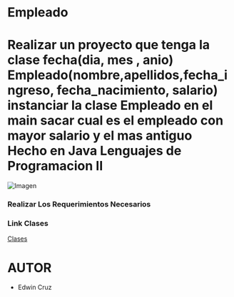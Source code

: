# Empleado
<h1>Realizar un proyecto que tenga la clase fecha(dia, mes , anio)  
Empleado(nombre,apellidos,fecha_ingreso, fecha_nacimiento, salario)  
instanciar la clase Empleado en el main  sacar cual es el empleado con mayor salario y el mas antiguo
 Hecho en Java Lenguajes de Programacion II</h1>

![Imagen](https://www.universidades.com.ec/logos/original/logo-instituto-tecnologico-superior-quito.png)

<h3>Realizar Los Requerimientos Necesarios</h3>

<h3>Link Clases</h3>

[Clases](https://github.com/ecruzq1/Empleado/tree/master/src)


<h1>AUTOR</h1>

* Edwin Cruz
